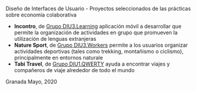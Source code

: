 

Diseño de Interfaces de Usuario - 
Proyectos seleccionados de las prácticas sobre economía colaborativa

* **Incontro**, de [Grupo DIU3.Learning](https://github.com/salva12345678/DIU) aplicación móvil a desarrollar que permite la organización de actividades en grupo que promueven la utilización de lenguas extranjeras
* **Nature Sport**, de [Grupo DIU3.Workers](https://github.com/josalmer/DIU3_Workers)  permite a los usuarios organizar actividades deportivas (tales como trekking, montañismo o ciclismo), principalmente en entornos naturale
* **Tabi Travel**, de [Grupo DIU1.QWERTY](https://github.com/Gsandoval96/DIU20) ayuda a encontrar viajes y compañeros de viaje alrededor de todo el mundo



Granada Mayo, 2020
